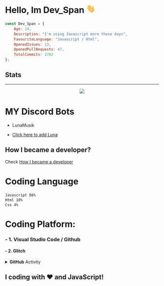 <!-- You found this secret 👏 -->
<!--
    My secret things lol
    
    - I code more hours 
    - I am a gamer too 
    - I play minecraft, roblox, AMOUNG US ;-;
    - This readme.md is created using GitHub Codespaces 👀
    - I am also a YouTuber XD, make sure to sub ;-;
-->

# Hello, Im Dev_Span <img src="https://raw.githubusercontent.com/Dev-Span/Dev-Span/main/src/Hi.gif" width="30px"> 

```Javascript
const Dev_Span = {
    Age: 14,
    Description: "I'm using Javascript more these days",
    FavouriteLanguage: "Javascript / Html",
    OpenedIssues: 13,
    OpenedPullRequests: 47,
    TotalCommits: 2782
};
```
## Stats
<hr>
<div align="center"><img src="https://github-profile-trophy.vercel.app/?username=Dev-Span&theme=dracula"></div>

# MY Discord Bots

- LunaMusik

- [Click here to add Luna](https://discord.com/oauth2/authorize?client_id=723927058870304869&permissions=8&scope=bot+&response_type=code&redirect_uri=https%3A%2F%2Fdiscord.com%2Finvite%2FexkAV5B9ez)

## How I became a developer?
Check [How I became a developer](https://github.com/Dev-Span/Dev-Span/blob/main/How%20I%20became%20a%20dev.md)

# Coding Language
```
Javascript 86%
Html 10%
Css 4%
```


# Coding Platform:
### - 1. Visual Studio Code / Github
#### -  2. Glitch

<details>
    <summary><b>GitHub</b> Activity</summary>
    <img align="left" src="https://github-readme-stats.vercel.app/api?username=Dev-Span&theme=tokyonight"><img align="right" src="https://github-readme-stats.vercel.app/api/top-langs/?username=Dev-Span&theme=tokyonight&hide=batchfile">
    <img src="https://github-readme-streak-stats.herokuapp.com/?user=Dev-Span&theme=tokyonight">
</details>

## I coding with ❤️ and JavaScript!

